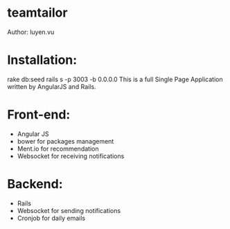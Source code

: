 # teamtailor

Author: luyen.vu

# Installation:

rake db:seed
rails s -p 3003 -b 0.0.0.0
This is a full Single Page Application written by AngularJS and Rails.

# Front-end:

* Angular JS
* bower for packages management
* Ment.io for recommendation
* Websocket for receiving notifications

# Backend:

* Rails
* Websocket for sending notifications
* Cronjob for daily emails
